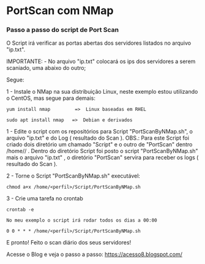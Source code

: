 # PortScan com NMap

### Passo a passo do script de Port Scan ####


O Script irá verificar as portas abertas dos servidores listados no arquivo "ip.txt". 

IMPORTANTE: 
            - No arquivo "ip.txt" colocará os ips dos servidores a serem scaniado, uma abaixo do outro;  

Segue: 

1 - Instale o NMap na sua distribuição Linux, neste exemplo estou utilizando o CentOS, mas segue para demais:
    
    yum install nmap         =>  Linux baseadas em RHEL
    
    sudo apt install nmap   =>  Debian e derivados


1 - Edite o script com os repositórios para Script "PortScanByNMap.sh", o arquivo "ip.txt" e do Log ( resultado do Scan ). 
OBS.: Para este Script foi criado dois diretório um chamado "Script" e o outro de "PortScan" dentro /home/<perfil>/ . Dentro do diretório Script foi posto o script "PortScanByNMap.sh" mais o arquivo "ip.txt" , o diretório "PortScan" servira para receber os logs ( resultado do Scan ). 

2 - Torne o Script "PortScanByNMap.sh" executável:

    chmod a+x /home/<perfil>/Script/PortScanByNMap.sh

3 - Crie uma tarefa no crontab

    crontab -e

    No meu exemplo o script irá rodar todos os dias a 00:00  
    
    0 0 * * * /home/<perfil>/Script/PortScanByNMap.sh

E pronto! Feito o scan diário dos seus servidores!


Acesse o Blog e veja o passo a passo: 
https://acesso8.blogspot.com/
